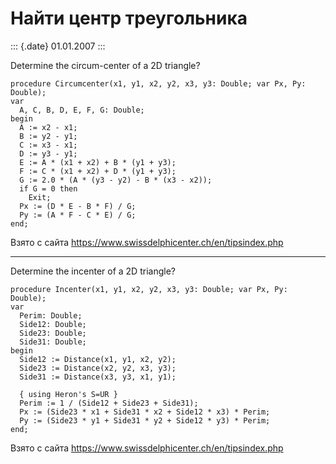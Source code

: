 Найти центр треугольника
========================

::: {.date}
01.01.2007
:::

Determine the circum-center of a 2D triangle?

    procedure Circumcenter(x1, y1, x2, y2, x3, y3: Double; var Px, Py: Double);
    var 
      A, C, B, D, E, F, G: Double;
    begin
      A := x2 - x1;
      B := y2 - y1;
      C := x3 - x1;
      D := y3 - y1;
      E := A * (x1 + x2) + B * (y1 + y3);
      F := C * (x1 + x2) + D * (y1 + y3);
      G := 2.0 * (A * (y3 - y2) - B * (x3 - x2));
      if G = 0 then
        Exit;
      Px := (D * E - B * F) / G;
      Py := (A * F - C * E) / G;
    end;

Взято с сайта <https://www.swissdelphicenter.ch/en/tipsindex.php>

------------------------------------------------------------------------

Determine the incenter of a 2D triangle?

    procedure Incenter(x1, y1, x2, y2, x3, y3: Double; var Px, Py: Double);
    var
      Perim: Double;
      Side12: Double;
      Side23: Double;
      Side31: Double;
    begin
      Side12 := Distance(x1, y1, x2, y2);
      Side23 := Distance(x2, y2, x3, y3);
      Side31 := Distance(x3, y3, x1, y1);
     
      { using Heron's S=UR }
      Perim := 1 / (Side12 + Side23 + Side31);
      Px := (Side23 * x1 + Side31 * x2 + Side12 * x3) * Perim;
      Py := (Side23 * y1 + Side31 * y2 + Side12 * y3) * Perim;
    end;

Взято с сайта <https://www.swissdelphicenter.ch/en/tipsindex.php>
